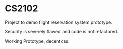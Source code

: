 CS2102
======
Project to demo flight reservation system prototype.

Security is severely flawed, and code is not refactored.

Working Prototype, decent css.
